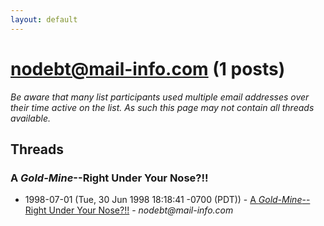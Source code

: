 ```yaml
---
layout: default
---
```


# nodebt@mail-info.com (1 posts)

_Be aware that many list participants used multiple email addresses over their time active on the list. As such this page may not contain all threads available._

## Threads

### A *Gold-Mine*--Right Under Your Nose?!!
+ 1998-07-01 (Tue, 30 Jun 1998 18:18:41 -0700 (PDT)) - [A *Gold-Mine*--Right Under Your Nose?!!](/archive/1998/07/f4481f32e192fb574117e5787fd2d148147cf732626f5473ad275258b3ce8fab) - _nodebt@mail-info.com_

